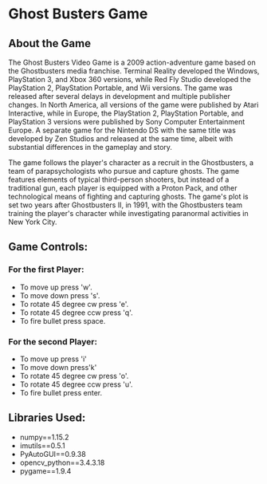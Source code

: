 # Ghost Busters Game
## About the Game
The Ghost Busters Video Game is a 2009 action-adventure game based on the Ghostbusters media franchise. Terminal Reality developed the Windows, PlayStation 3, and Xbox 360 versions, while Red Fly Studio developed the PlayStation 2, PlayStation Portable, and Wii versions. The game was released after several delays in development and multiple publisher changes. In North America, all versions of the game were published by Atari Interactive, while in Europe, the PlayStation 2, PlayStation Portable, and PlayStation 3 versions were published by Sony Computer Entertainment Europe. A separate game for the Nintendo DS with the same title was developed by Zen Studios and released at the same time, albeit with substantial differences in the gameplay and story.

The game follows the player's character as a recruit in the Ghostbusters, a team of parapsychologists who pursue and capture ghosts. The game features elements of typical third-person shooters, but instead of a traditional gun, each player is equipped with a Proton Pack, and other technological means of fighting and capturing ghosts. The game's plot is set two years after Ghostbusters II, in 1991, with the Ghostbusters team training the player's character while investigating paranormal activities in New York City.

## Game Controls:
### For the first Player:
- To move up press 'w'.
- To move down press 's'.
- To rotate 45 degree cw press 'e'.
- To rotate 45 degree ccw press 'q'.
- To fire bullet press space.

### For the second Player:
- To move up press 'i'
- To move down press'k'
- To rotate 45 degree cw press 'o'.
- To rotate 45 degree ccw press 'u'.
- To fire bullet press enter.

## Libraries Used:
- numpy==1.15.2
- imutils==0.5.1
- PyAutoGUI==0.9.38
- opencv_python==3.4.3.18
- pygame==1.9.4


